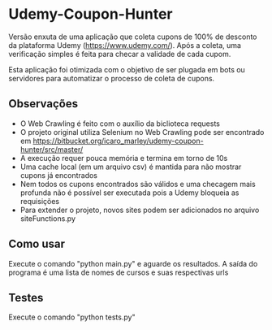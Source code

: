 # Udemy-Coupon-Hunter
Versão enxuta de uma aplicação que coleta cupons de 100% de desconto da plataforma Udemy (https://www.udemy.com/).
Após a coleta, uma verificação simples é feita para checar a validade de cada cupom.

Esta aplicação foi otimizada com o objetivo de ser plugada em bots ou servidores para automatizar o processo de coleta de cupons.

## Observações 
- O Web Crawling é feito com o auxílio da biclioteca requests
- O projeto original utiliza Selenium no Web Crawling pode ser encontrado em https://bitbucket.org/icaro_marley/udemy-coupon-hunter/src/master/
- A execução requer pouca memória e termina em torno de 10s
- Uma cache local (em um arquivo csv) é mantida para não mostrar cupons já encontrados
- Nem todos os cupons encontrados são válidos e uma checagem mais profunda não é possível ser executada pois a Udemy bloqueia as requisições
- Para extender o projeto, novos sites podem ser adicionados no arquivo siteFunctions.py

## Como usar
Execute o comando "python main.py" e aguarde os resultados.
A saída do programa é uma lista de nomes de cursos e suas respectivas urls 

## Testes
Execute o comando "python tests.py"
